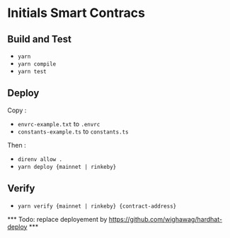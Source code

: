 # Initials Smart Contracs

## Build and Test
- `yarn`
- `yarn compile`
- `yarn test`

## Deploy
Copy :
- `envrc-example.txt` to `.envrc`
- `constants-example.ts` to `constants.ts`

Then :
- `direnv allow .`
- `yarn deploy {mainnet | rinkeby}`
  
## Verify
- `yarn verify {mainnet | rinkeby} {contract-address}`


*** Todo: replace deployement by https://github.com/wighawag/hardhat-deploy ***